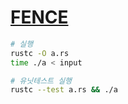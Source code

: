 [FENCE](https://algospot.com/judge/problem/read/FENCE)
========

```bash
# 실행
rustc -O a.rs
time ./a < input

# 유닛테스트 실행
rustc --test a.rs && ./a
```
